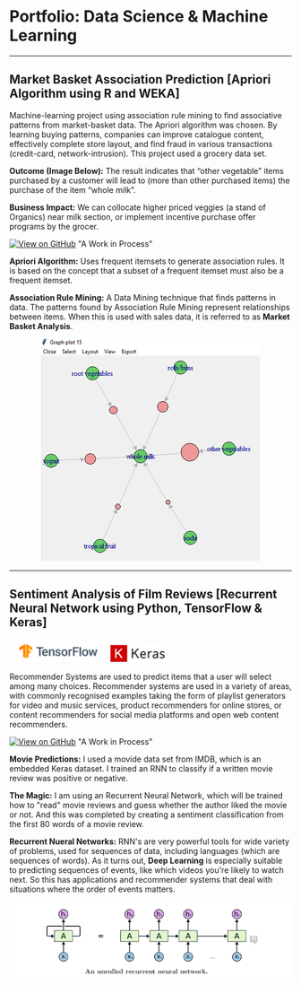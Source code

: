 # Portfolio: Data Science & Machine Learning
---
## Market Basket Association Prediction [Apriori Algorithm using R and WEKA]

Machine-learning project using association rule mining to find associative patterns from market-basket data.  The Apriori algorithm was chosen.  By learning buying patterns, companies can improve catalogue content, effectively complete store layout, and find fraud in various transactions (credit-card, network-intrusion). This project used a grocery data set.

**Outcome (Image Below):** The result indicates that “other vegetable” items purchased by a customer will lead to (more than other purchased items) the purchase of the item “whole milk”.  

**Business Impact:**  We can collocate higher priced veggies (a stand of Organics) near milk section, or implement incentive purchase offer programs by the grocer. 

[![View on GitHub](https://img.shields.io/badge/GitHub-View_on_GitHub-blue?logo=GitHub)](https://github.com/markkrickovich/AssociationRuleMining)  "A Work in Process"

**Apriori Algorithm:** Uses frequent itemsets to generate association rules. It is based on the concept that a subset of a frequent itemset must also be a frequent itemset. 

**Association Rule Mining:** A Data Mining technique that finds patterns in data. The patterns found by Association Rule Mining represent relationships between items. When this is used with sales data, it is referred to as **Market Basket Analysis**.

<center><img src="assets/img/R Apriori Graph Plot.PNG"/></center>

---
## Sentiment Analysis of Film Reviews [Recurrent Neural Network using Python, TensorFlow & Keras]
<p float="left">
  <img src="assets/img/TFlow.png" width="175" />
  <img src="assets/img/keras.png" width="100" /> 
 </p>
Recommender Systems are used to predict items that a user will select among many choices. Recommender systems are used in a variety of areas, with commonly recognised examples taking the form of playlist generators for video and music services, product recommenders for online stores, or content recommenders for social media platforms and open web content recommenders.  

[![View on GitHub](https://img.shields.io/badge/GitHub-View_on_GitHub-blue?logo=GitHub)](https://github.com/markkrickovich/Recurrent-Neural-Network)  "A Work in Process"

**Movie Predictions:** I used a movide data set from IMDB, which is an embedded Keras dataset.  I trained an RNN to classify if a written movie review was positive or negative. 

**The Magic:** I am using an Recurrent Neural Network, which will be trained how to "read" movie reviews and guess whether the author liked the movie or not. And this was completed by creating a sentiment classification from the first 80 words of a movie review.<br>

**Recurrent Nueral Networks:** RNN's are very powerful tools for wide variety of problems, used for sequences of data, including languages (which are sequences of words).  As it turns out, **Deep Learning** is especially suitable to predicting sequences of events, like which videos you're likely to watch next.  So this has applications and recommender systems that deal with situations where the order of events matters.

<center><img src="assets/img/RNN.png"></center>

